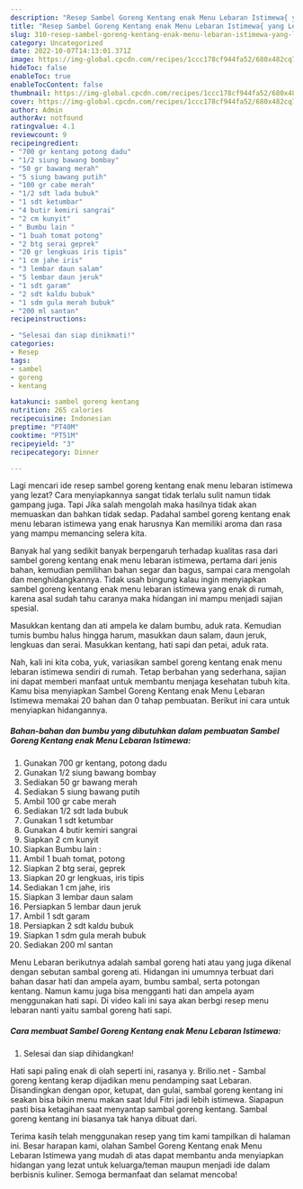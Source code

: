 ```yaml
---
description: "Resep Sambel Goreng Kentang enak Menu Lebaran Istimewa{ yang Lezat Sekali,  Menu Buat lebaran"
title: "Resep Sambel Goreng Kentang enak Menu Lebaran Istimewa{ yang Lezat Sekali,  Menu Buat lebaran"
slug: 310-resep-sambel-goreng-kentang-enak-menu-lebaran-istimewa-yang-lezat-sekali-menu-buat-lebaran
category: Uncategorized
date: 2022-10-07T14:13:01.371Z
image: https://img-global.cpcdn.com/recipes/1ccc178cf944fa52/680x482cq70/sambel-goreng-kentang-enak-menu-lebaran-istimewa-foto-resep-utama.jpg
hideToc: false
enableToc: true
enableTocContent: false
thumbnail: https://img-global.cpcdn.com/recipes/1ccc178cf944fa52/680x482cq70/sambel-goreng-kentang-enak-menu-lebaran-istimewa-foto-resep-utama.jpg
cover: https://img-global.cpcdn.com/recipes/1ccc178cf944fa52/680x482cq70/sambel-goreng-kentang-enak-menu-lebaran-istimewa-foto-resep-utama.jpg
author: Admin
authorAv: notfound
ratingvalue: 4.1
reviewcount: 9
recipeingredient:
- "700 gr kentang potong dadu"
- "1/2 siung bawang bombay"
- "50 gr bawang merah"
- "5 siung bawang putih"
- "100 gr cabe merah"
- "1/2 sdt lada bubuk"
- "1 sdt ketumbar"
- "4 butir kemiri sangrai"
- "2 cm kunyit"
- " Bumbu lain "
- "1 buah tomat potong"
- "2 btg serai geprek"
- "20 gr lengkuas iris tipis"
- "1 cm jahe iris"
- "3 lembar daun salam"
- "5 lembar daun jeruk"
- "1 sdt garam"
- "2 sdt kaldu bubuk"
- "1 sdm gula merah bubuk"
- "200 ml santan"
recipeinstructions:

- "Selesai dan siap dinikmati!"
categories:
- Resep
tags:
- sambel
- goreng
- kentang

katakunci: sambel goreng kentang 
nutrition: 265 calories
recipecuisine: Indonesian
preptime: "PT40M"
cooktime: "PT51M"
recipeyield: "3"
recipecategory: Dinner

---
```



Lagi mencari ide resep sambel goreng kentang enak menu lebaran istimewa yang lezat? Cara menyiapkannya sangat tidak terlalu sulit namun tidak gampang juga. Tapi Jika salah mengolah maka hasilnya tidak akan memuaskan dan bahkan tidak sedap. Padahal sambel goreng kentang enak menu lebaran istimewa yang enak harusnya Kan memiliki aroma dan rasa yang mampu memancing selera kita.


Banyak hal yang sedikit banyak berpengaruh terhadap kualitas rasa dari sambel goreng kentang enak menu lebaran istimewa, pertama dari jenis bahan, kemudian pemilihan bahan segar dan bagus, sampai cara mengolah dan menghidangkannya. Tidak usah bingung kalau ingin menyiapkan sambel goreng kentang enak menu lebaran istimewa yang enak di rumah, karena asal sudah tahu caranya maka hidangan ini mampu menjadi sajian spesial.

Masukkan kentang dan ati ampela ke dalam bumbu, aduk rata. Kemudian tumis bumbu halus hingga harum, masukkan daun salam, daun jeruk, lengkuas dan serai. Masukkan kentang, hati sapi dan petai, aduk rata.


Nah, kali ini kita coba, yuk, variasikan sambel goreng kentang enak menu lebaran istimewa sendiri di rumah. Tetap berbahan yang sederhana, sajian ini dapat memberi manfaat untuk membantu menjaga kesehatan tubuh kita. Kamu bisa menyiapkan Sambel Goreng Kentang enak Menu Lebaran Istimewa memakai 20 bahan dan 0 tahap pembuatan. Berikut ini cara untuk menyiapkan hidangannya.

<!--inarticleads1-->

##### Bahan-bahan dan bumbu yang dibutuhkan dalam pembuatan Sambel Goreng Kentang enak Menu Lebaran Istimewa:

1. Gunakan 700 gr kentang, potong dadu
1. Gunakan 1/2 siung bawang bombay
1. Sediakan 50 gr bawang merah
1. Sediakan 5 siung bawang putih
1. Ambil 100 gr cabe merah
1. Sediakan 1/2 sdt lada bubuk
1. Gunakan 1 sdt ketumbar
1. Gunakan 4 butir kemiri sangrai
1. Siapkan 2 cm kunyit
1. Siapkan  Bumbu lain :
1. Ambil 1 buah tomat, potong
1. Siapkan 2 btg serai, geprek
1. Siapkan 20 gr lengkuas, iris tipis
1. Sediakan 1 cm jahe, iris
1. Siapkan 3 lembar daun salam
1. Persiapkan 5 lembar daun jeruk
1. Ambil 1 sdt garam
1. Persiapkan 2 sdt kaldu bubuk
1. Siapkan 1 sdm gula merah bubuk
1. Sediakan 200 ml santan


Menu Lebaran berikutnya adalah sambal goreng hati atau yang juga dikenal dengan sebutan sambal goreng ati. Hidangan ini umumnya terbuat dari bahan dasar hati dan ampela ayam, bumbu sambal, serta potongan kentang. Namun kamu juga bisa mengganti hati dan ampela ayam menggunakan hati sapi. Di video kali ini saya akan berbgi resep menu lebaran nanti yaitu sambal goreng hati sapi. 

<!--inarticleads2-->

##### Cara membuat Sambel Goreng Kentang enak Menu Lebaran Istimewa:


1. Selesai dan siap dihidangkan!

Hati sapi paling enak di olah seperti ini, rasanya y. Brilio.net - Sambal goreng kentang kerap dijadikan menu pendamping saat Lebaran. Disandingkan dengan opor, ketupat, dan gulai, sambal goreng kentang ini seakan bisa bikin menu makan saat Idul Fitri jadi lebih istimewa. Siapapun pasti bisa ketagihan saat menyantap sambal goreng kentang. Sambal goreng kentang ini biasanya tak hanya dibuat dari. 

Terima kasih telah menggunakan resep yang tim kami tampilkan di halaman ini. Besar harapan kami, olahan Sambel Goreng Kentang enak Menu Lebaran Istimewa yang mudah di atas dapat membantu anda menyiapkan hidangan yang lezat untuk keluarga/teman maupun menjadi ide dalam berbisnis kuliner. Semoga bermanfaat dan selamat mencoba!
